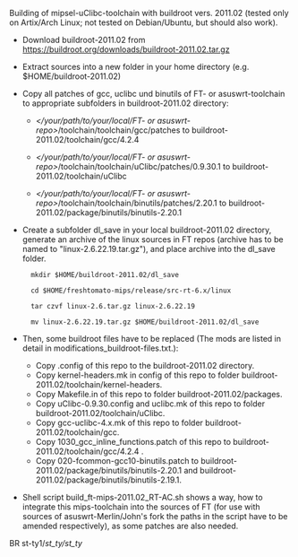 Building of mipsel-uClibc-toolchain with buildroot vers. 2011.02 (tested only on Artix/Arch Linux; not tested on Debian/Ubuntu, but should also work).

- Download buildroot-2011.02 from https://buildroot.org/downloads/buildroot-2011.02.tar.gz

- Extract sources into a new folder in your home directory (e.g. $HOME/buildroot-2011.02)

- Copy all patches of gcc, uclibc und binutils of FT- or asuswrt-toolchain to appropriate subfolders in buildroot-2011.02 directory:

   - *</your/path/to/your/local/FT- or asuswrt-repo>*/toolchain/toolchain/gcc/patches to buildroot-2011.02/toolchain/gcc/4.2.4
	
   - *</your/path/to/your/local/FT- or asuswrt-repo>*/toolchain/toolchain/uClibc/patches/0.9.30.1 to buildroot-2011.02/toolchain/uClibc
	
   - *</your/path/to/your/local/FT- or asuswrt-repo>*/toolchain/toolchain/binutils/patches/2.20.1 to buildroot-2011.02/package/binutils/binutils-2.20.1
   

- Create a subfolder dl_save in your local buildroot-2011.02 directory, generate an archive of the linux sources in FT repos (archive has to be named to "linux-2.6.22.19.tar.gz"),  and place archive into the dl_save folder.
		
		mkdir $HOME/buildroot-2011.02/dl_save
		
		cd $HOME/freshtomato-mips/release/src-rt-6.x/linux
		
		tar czvf linux-2.6.tar.gz linux-2.6.22.19
		
		mv linux-2.6.22.19.tar.gz $HOME/buildroot-2011.02/dl_save

- Then, some buildroot files have to be replaced (The mods are listed in detail in modifications_buildroot-files.txt.):
	- Copy .config of this repo to the buildroot-2011.02 directory.
	- Copy kernel-headers.mk in config of this repo to folder buildroot-2011.02/toolchain/kernel-headers.
	- Copy Makefile.in of this repo to folder buildroot-2011.02/packages.
	- Copy uClibc-0.9.30.config and uclibc.mk of this repo to folder buildroot-2011.02/toolchain/uClibc.
	- Copy gcc-uclibc-4.x.mk of this repo to folder buildroot-2011.02/toolchain/gcc. 
	- Copy 1030_gcc_inline_functions.patch of this repo to buildroot-2011.02/toolchain/gcc/4.2.4 .
	- Copy 020-fcommon-gcc10-binutils.patch to buildroot-2011.02/package/binutils/binutils-2.20.1 and buildroot-2011.02/package/binutils/binutils-2.19.1.

- Shell script build_ft-mips-2011.02_RT-AC.sh shows a way, how to integrate this mips-toolchain into the sources of FT (for use with sources of asuswrt-Merlin/John's fork the paths in the script have to be 
  amended respectively), as some patches are also needed.

BR st-ty1\/_st_ty\/st_ty_
